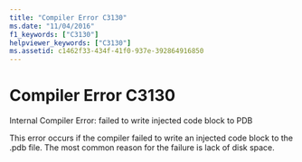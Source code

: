 ```yaml
---
title: "Compiler Error C3130"
ms.date: "11/04/2016"
f1_keywords: ["C3130"]
helpviewer_keywords: ["C3130"]
ms.assetid: c1462f33-434f-41f0-937e-392864916850
---
```

# Compiler Error C3130

Internal Compiler Error: failed to write injected code block to PDB

This error occurs if the compiler failed to write an injected code block to the .pdb file. The most common reason for the failure is lack of disk space.